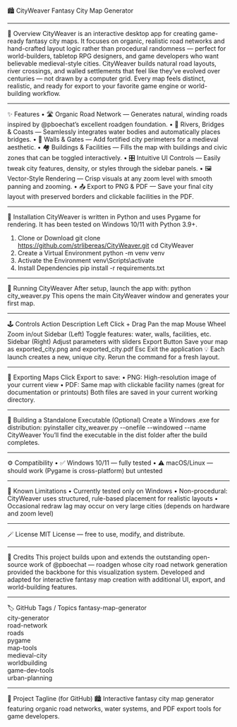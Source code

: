 🏙️ CityWeaver
Fantasy City Map Generator
________________________________________
🌆 Overview
CityWeaver is an interactive desktop app for creating game-ready fantasy city maps.
It focuses on organic, realistic road networks and hand-crafted layout logic rather than procedural randomness — perfect for world-builders, tabletop RPG designers, and game developers who want believable medieval-style cities.
CityWeaver builds natural road layouts, river crossings, and walled settlements that feel like they’ve evolved over centuries — not drawn by a computer grid.
Every map feels distinct, realistic, and ready for export to your favorite game engine or world-building workflow.
________________________________________
✨ Features
•	🛣️ Organic Road Network — Generates natural, winding roads inspired by @pboechat’s excellent roadgen foundation.
•	🌊 Rivers, Bridges & Coasts — Seamlessly integrates water bodies and automatically places bridges.
•	🧱 Walls & Gates — Add fortified city perimeters for a medieval aesthetic.
•	🏘️ Buildings & Facilities — Fills the map with buildings and civic zones that can be toggled interactively.
•	🎛️ Intuitive UI Controls — Easily tweak city features, density, or styles through the sidebar panels.
•	🖼️ Vector-Style Rendering — Crisp visuals at any zoom level with smooth panning and zooming.
•	📤 Export to PNG & PDF — Save your final city layout with preserved borders and clickable facilities in the PDF.
________________________________________
🧩 Installation
CityWeaver is written in Python and uses Pygame for rendering.
It has been tested on Windows 10/11 with Python 3.9+.
1. Clone or Download
git clone https://github.com/strlibereas/CityWeaver.git
cd CityWeaver
2. Create a Virtual Environment
python -m venv venv
3. Activate the Environment
venv\Scripts\activate
4. Install Dependencies
pip install -r requirements.txt
________________________________________
🚀 Running CityWeaver
After setup, launch the app with:
python city_weaver.py
This opens the main CityWeaver window and generates your first map.
________________________________________
🕹️ Controls
Action	Description
Left Click + Drag	Pan the map
Mouse Wheel	Zoom in/out
Sidebar (Left)	Toggle features: water, walls, facilities, etc.
Sidebar (Right)	Adjust parameters with sliders
Export Button	Save your map as exported_city.png and exported_city.pdf
Esc	Exit the application
💡 Each launch creates a new, unique city. Rerun the command for a fresh layout.
________________________________________
💾 Exporting Maps
Click Export to save:
•	PNG: High-resolution image of your current view
•	PDF: Same map with clickable facility names (great for documentation or printouts)
Both files are saved in your current working directory.
________________________________________
🧱 Building a Standalone Executable (Optional)
Create a Windows .exe for distribution:
pyinstaller city_weaver.py --onefile --windowed --name CityWeaver
You’ll find the executable in the dist folder after the build completes.
________________________________________
⚙️ Compatibility
•	✅ Windows 10/11 — fully tested
•	⚠️ macOS/Linux — should work (Pygame is cross-platform) but untested
________________________________________
🧭 Known Limitations
•	Currently tested only on Windows
•	Non-procedural: CityWeaver uses structured, rule-based placement for realistic layouts
•	Occasional redraw lag may occur on very large cities (depends on hardware and zoom level)
________________________________________
🪄 License
MIT License — free to use, modify, and distribute.
________________________________________
💬 Credits
This project builds upon and extends the outstanding open-source work of
@pboechat — roadgen
whose city road network generation provided the backbone for this visualization system.
Developed and adapted for interactive fantasy map creation with additional UI, export, and world-building features.
________________________________________
🏷️ GitHub Tags / Topics
fantasy-map-generator  
city-generator  
road-network  
roads  
pygame  
map-tools  
medieval-city  
worldbuilding  
game-dev-tools  
urban-planning  
________________________________________
💫 Project Tagline (for GitHub)
🏙️ Interactive fantasy city map generator featuring organic road networks, water systems, and PDF export tools for game developers.

